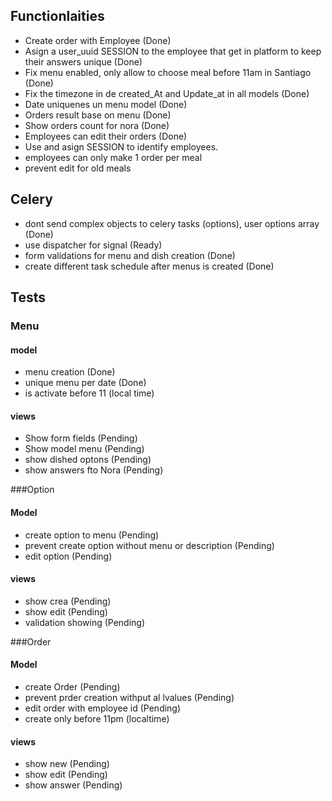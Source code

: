 ## Functionlaities
- Create order with Employee (Done)
- Asign a user_uuid SESSION to the employee that get in platform to keep their answers unique (Done)
- Fix menu enabled, only allow to choose meal before 11am in Santiago (Done)
- Fix the timezone in de created_At and Update_at in all models (Done)
- Date uniquenes un menu model (Done)
- Orders result base on menu (Done)
- Show orders count for nora (Done)
- Employees can edit their orders (Done)
- Use and asign SESSION to identify employees.
- employees can only make 1 order per meal
- prevent edit for old meals

## Celery

- dont send complex objects to celery tasks (options), user options array (Done)
- use dispatcher for signal (Ready)
- form validations for menu and dish creation (Done)
- create different task schedule after menus is created (Done)

## Tests

### Menu

#### model
- menu creation (Done)
- unique menu per date (Done)
- is activate before 11 (local time)

#### views
- Show form fields (Pending)
- Show model menu (Pending)
- show dished optons (Pending)
- show answers fto Nora (Pending)


###Option

#### Model
- create option to menu (Pending)
- prevent create option without menu or description (Pending)
- edit option (Pending)

#### views
- show crea (Pending)
- show edit (Pending)
- validation showing (Pending)

###Order

#### Model
- create Order  (Pending)
- prevent prder creation withput al lvalues (Pending)
- edit order with employee id (Pending)
- create only before 11pm (localtime)


#### views
- show new (Pending)
- show edit (Pending)
- show answer (Pending)



